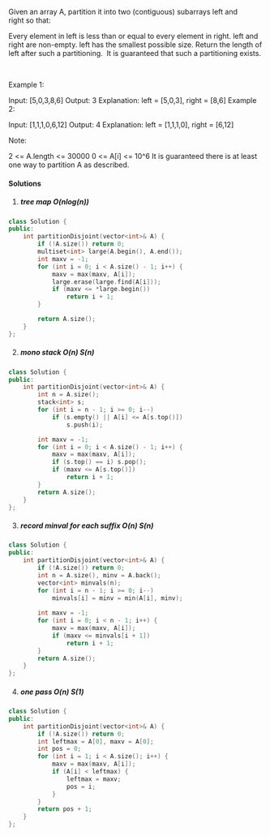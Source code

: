 Given an array A, partition it into two (contiguous) subarrays left and right so that:

Every element in left is less than or equal to every element in right.
left and right are non-empty.
left has the smallest possible size.
Return the length of left after such a partitioning.  It is guaranteed that such a partitioning exists.

 

Example 1:

Input: [5,0,3,8,6]
Output: 3
Explanation: left = [5,0,3], right = [8,6]
Example 2:

Input: [1,1,1,0,6,12]
Output: 4
Explanation: left = [1,1,1,0], right = [6,12]
 

Note:

2 <= A.length <= 30000
0 <= A[i] <= 10^6
It is guaranteed there is at least one way to partition A as described.

#### Solutions

1. ##### tree map O(nlog(n))

```cpp
class Solution {
public:
    int partitionDisjoint(vector<int>& A) {
        if (!A.size()) return 0;
        multiset<int> large(A.begin(), A.end());
        int maxv = -1;
        for (int i = 0; i < A.size() - 1; i++) {
            maxv = max(maxv, A[i]);
            large.erase(large.find(A[i]));
            if (maxv <= *large.begin())
                return i + 1;
        }

        return A.size();
    }
};
```

2. ##### mono stack O(n) S(n)

```cpp
class Solution {
public:
    int partitionDisjoint(vector<int>& A) {
        int n = A.size();
        stack<int> s;
        for (int i = n - 1; i >= 0; i--)
            if (s.empty() || A[i] <= A[s.top()])
                s.push(i);

        int maxv = -1;
        for (int i = 0; i < A.size() - 1; i++) {
            maxv = max(maxv, A[i]);
            if (s.top() == i) s.pop();
            if (maxv <= A[s.top()])
                return i + 1;
        }
        return A.size();
    }
};
```

3. ##### record minval for each suffix O(n) S(n)

```cpp
class Solution {
public:
    int partitionDisjoint(vector<int>& A) {
        if (!A.size()) return 0;
        int n = A.size(), minv = A.back();
        vector<int> minvals(n);
        for (int i = n - 1; i >= 0; i--)
            minvals[i] = minv = min(A[i], minv);
        
        int maxv = -1;
        for (int i = 0; i < n - 1; i++) {
            maxv = max(maxv, A[i]);
            if (maxv <= minvals[i + 1])
                return i + 1;
        }
        return A.size();
    }
};
```

4. ##### one pass O(n) S(1)

```cpp
class Solution {
public:
    int partitionDisjoint(vector<int>& A) {
        if (!A.size()) return 0;
        int leftmax = A[0], maxv = A[0];
        int pos = 0;
        for (int i = 1; i < A.size(); i++) {
            maxv = max(maxv, A[i]);
            if (A[i] < leftmax) {
                leftmax = maxv;
                pos = i;
            }
        }
        return pos + 1;
    }
};
```